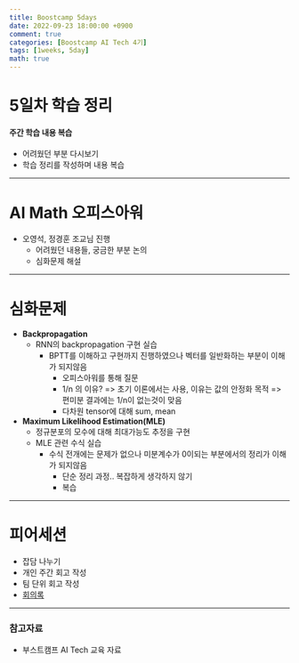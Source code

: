 ```yaml
---
title: Boostcamp 5days
date: 2022-09-23 18:00:00 +0900
comment: true
categories: [Boostcamp AI Tech 4기]
tags: [1weeks, 5day]
math: true
---
```


# 5일차 학습 정리
#### 주간 학습 내용 복습
- 어려웠던 부분 다시보기
- 학습 정리를 작성하며 내용 복습

---
# AI Math 오피스아워
- 오영석, 정경훈 조교님 진행
  - 어려웠던 내용들, 궁금한 부분 논의
  - 심화문제 해설

---
# 심화문제
- **Backpropagation**
  - RNN의 backpropagation 구현 실습
    - BPTT를 이해하고 구현까지 진행하였으나 벡터를 일반화하는 부분이 이해가 되지않음
      - 오피스아워를 통해 질문
      - 1/n 의 이유? => 초기 이론에서는 사용, 이유는 값의 안정화 목적 => 편미분 결과에는 1/n이 없는것이 맞음
      - 다차원 tensor에 대해 sum, mean
- **Maximum Likelihood Estimation(MLE)**
  - 정규분포의 모수에 대해 최대가능도 추정을 구현
  - MLE 관련 수식 실습
    - 수식 전개에는 문제가 없으나 미분계수가 0이되는 부분에서의 정리가 이해가 되지않음
      - 단순 정리 과정.. 복잡하게 생각하지 않기
      - 복습

---

# 피어세션
- 잡담 나누기
- 개인 주간 회고 작성
- 팀 단위 회고 작성
- [회의록](https://night-eustoma-5f3.notion.site/9-23-eac04e4a176d4bff8e6e9104e38b383f)
  
---
### 참고자료
- 부스트캠프 AI Tech 교육 자료